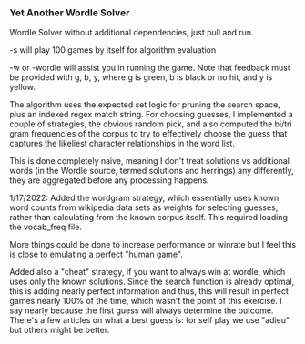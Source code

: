 ### Yet Another Wordle Solver

Wordle Solver without additional dependencies, just pull and run.

-s will play 100 games by itself for algorithm evaluation

-w or -wordle will assist you in running the game. Note that feedback must be provided with g, b, y, where g is green, b is black or no hit, and y is yellow.

The algorithm uses the expected set logic for pruning the search space, plus an indexed regex match string. For choosing guesses, I implemented a couple of strategies, the obvious random pick, and also computed the bi/tri gram frequencies of the corpus to try to effectively choose the guess that captures the likeliest character relationships in the word list. 

This is done completely naive, meaning I don't treat solutions vs additional words  (in the Wordle source, termed solutions and herrings) any differently, they are aggregated before any processing happens. 

1/17/2022: Added the wordgram strategy, which essentially uses known word counts from wikipedia data sets as weights for selecting guesses, rather than calculating from the known corpus itself. This required loading the vocab_freq file.

 More things could be done to increase performance or winrate but I feel this is close to emulating a perfect "human game". 
 
 Added also a "cheat" strategy, if you want to always win at wordle, which uses only the known solutions. Since the search function is already optimal, this is adding nearly perfect information and thus, this will result in perfect games nearly 100% of the time, which wasn't the point of this exercise. I say nearly because the first guess will always determine the outcome. There's a few articles on what a best guess is: for self play we use "adieu" but others might be better. 
